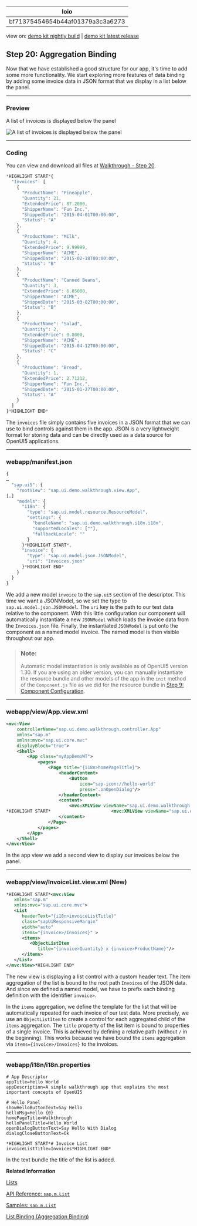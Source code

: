 <!-- loiobf71375454654b44af01379a3c3a6273 -->

| loio |
| -----|
| bf71375454654b44af01379a3c3a6273 |

<div id="loio">

view on: [demo kit nightly build](https://openui5nightly.hana.ondemand.com/#/topic/bf71375454654b44af01379a3c3a6273) | [demo kit latest release](https://openui5.hana.ondemand.com/#/topic/bf71375454654b44af01379a3c3a6273)</div>

## Step 20: Aggregation Binding

Now that we have established a good structure for our app, it's time to add some more functionality. We start exploring more features of data binding by adding some invoice data in JSON format that we display in a list below the panel.

***

### Preview

   
  
<a name="loiobf71375454654b44af01379a3c3a6273__fig_r1j_pst_mr"/>A list of invoices is displayed below the panel

 ![](loioc694be7496f2477da923104e6a29e725_HiRes.png "A list of invoices is displayed below the panel") 

***

### Coding

You can view and download all files at [Walkthrough - Step 20](https://openui5.hana.ondemand.com/#/entity/sap.m.tutorial.walkthrough/sample/sap.m.tutorial.walkthrough.20).

``` js
*HIGHLIGHT START*{
  "Invoices": [
	{
	  "ProductName": "Pineapple",
	  "Quantity": 21,
	  "ExtendedPrice": 87.2000,
	  "ShipperName": "Fun Inc.",
	  "ShippedDate": "2015-04-01T00:00:00",
	  "Status": "A"
	},
	{
	  "ProductName": "Milk",
	  "Quantity": 4,
	  "ExtendedPrice": 9.99999,
	  "ShipperName": "ACME",
	  "ShippedDate": "2015-02-18T00:00:00",
	  "Status": "B"
	},
	{
	  "ProductName": "Canned Beans",
	  "Quantity": 3,
	  "ExtendedPrice": 6.85000,
	  "ShipperName": "ACME",
	  "ShippedDate": "2015-03-02T00:00:00",
	  "Status": "B"
	},
	{
	  "ProductName": "Salad",
	  "Quantity": 2,
	  "ExtendedPrice": 8.8000,
	  "ShipperName": "ACME",
	  "ShippedDate": "2015-04-12T00:00:00",
	  "Status": "C"
	},
	{
	  "ProductName": "Bread",
	  "Quantity": 1,
	  "ExtendedPrice": 2.71212,
	  "ShipperName": "Fun Inc.",
	  "ShippedDate": "2015-01-27T00:00:00",
	  "Status": "A"
	}
  ]
}*HIGHLIGHT END*
```

The `invoices` file simply contains five invoices in a JSON format that we can use to bind controls against them in the app. JSON is a very lightweight format for storing data and can be directly used as a data source for OpenUI5 applications.

***

### webapp/manifest.json

``` js
{
…
  "sap.ui5": {
	"rootView": "sap.ui.demo.walkthrough.view.App",
[…]
	"models": {
	  "i18n": {
		"type": "sap.ui.model.resource.ResourceModel",
		"settings": {
		  "bundleName": "sap.ui.demo.walkthrough.i18n.i18n",
		  "supportedLocales": [""],
		  "fallbackLocale": ""
		}
	  }*HIGHLIGHT START*,
	  "invoice": {
		"type": "sap.ui.model.json.JSONModel",
		"uri": "Invoices.json"
	  }*HIGHLIGHT END*
	}
  }
}
```

We add a new model `invoice` to the `sap.ui5` section of the descriptor. This time we want a JSONModel, so we set the type to `sap.ui.model.json.JSONModel`. The `uri` key is the path to our test data relative to the component. With this little configuration our component will automatically instantiate a new `JSONModel` which loads the invoice data from the `Invoices.json` file. Finally, the instantiated `JSONModel` is put onto the component as a named model invoice. The named model is then visible throughout our app.

> ### Note:  
> Automatic model instantiation is only available as of OpenUI5 version 1.30. If you are using an older version, you can manually instantiate the resource bundle and other models of the app in the `init` method of the `Component.js` file as we did for the resource bundle in [Step 9: Component Configuration](Step_9_Component_Configuration_4cfa608.md).

***

### webapp/view/App.view.xml

``` xml
<mvc:View
	controllerName="sap.ui.demo.walkthrough.controller.App"
	xmlns="sap.m"
	xmlns:mvc="sap.ui.core.mvc"
	displayBlock="true">
	<Shell>
		<App class="myAppDemoWT">
			<pages>
				<Page title="{i18n>homePageTitle}">
					<headerContent>
						<Button
							icon="sap-icon://hello-world"
							press=".onOpenDialog"/>
					</headerContent>
					<content>
						<mvc:XMLView viewName="sap.ui.demo.walkthrough.view.HelloPanel"/>
*HIGHLIGHT START*						<mvc:XMLView viewName="sap.ui.demo.walkthrough.view.InvoiceList"/>*HIGHLIGHT END*
					</content>
				</Page>
			</pages>
		</App>
	</Shell>
</mvc:View>

```

In the app view we add a second view to display our invoices below the panel.

***

### webapp/view/InvoiceList.view.xml \(New\)

``` xml
*HIGHLIGHT START*<mvc:View
   xmlns="sap.m"
   xmlns:mvc="sap.ui.core.mvc">
   <List
      headerText="{i18n>invoiceListTitle}"
      class="sapUiResponsiveMargin"
      width="auto"
      items="{invoice>/Invoices}" >
      <items>
         <ObjectListItem
            title="{invoice>Quantity} x {invoice>ProductName}"/>
      </items>
   </List>
</mvc:View>*HIGHLIGHT END*
```

The new view is displaying a list control with a custom header text. The item aggregation of the list is bound to the root path `Invoices` of the JSON data. And since we defined a named model, we have to prefix each binding definition with the identifier `invoice>`.

In the `items` aggregation, we define the template for the list that will be automatically repeated for each invoice of our test data. More precisely, we use an `ObjectListItem` to create a control for each aggregated child of the `items` aggregation. The `title` property of the list item is bound to properties of a single invoice. This is achieved by defining a relative path \(without `/` in the beginning\). This works because we have bound the `items` aggregation via `items={invoice>/Invoices}` to the invoices.

***

### webapp/i18n/i18n.properties

``` prefs
# App Descriptor
appTitle=Hello World
appDescription=A simple walkthrough app that explains the most important concepts of OpenUI5

# Hello Panel
showHelloButtonText=Say Hello
helloMsg=Hello {0}
homePageTitle=Walkthrough
helloPanelTitle=Hello World
openDialogButtonText=Say Hello With Dialog
dialogCloseButtonText=Ok

*HIGHLIGHT START*# Invoice List
invoiceListTitle=Invoices*HIGHLIGHT END*
```

In the text bundle the title of the list is added.

**Related Information**  


[Lists](Lists_1da1581.md)

[API Reference: `sap.m.List`](https://openui5.hana.ondemand.com/#/api/sap.m.List)

[Samples: `sap.m.List` ](https://openui5.hana.ondemand.com/#/entity/sap.m.List)

[List Binding \(Aggregation Binding\)](List_Binding_(Aggregation_Binding)_91f0577.md)

